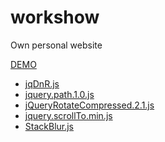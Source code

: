 workshow
======

Own personal website

[DEMO](http://im.zhuangliu.info)



* [jqDnR.js](http://dev.iceburg.net/jquery/jqDnR/)
* [jquery.path.1.0.js](http://www.cnblogs.com/lovejjhao/archive/2011/12/12/2285313.html)
* [jQueryRotateCompressed.2.1.js](http://code.google.com/p/jqueryrotate/)
* [jquery.scrollTo.min.js](https://github.com/flesler/jquery.scrollTo)
* [StackBlur.js](http://www.quasimondo.com/StackBlurForCanvas/StackBlurDemo.html)

